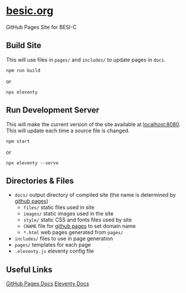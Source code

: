 # [besic.org](https://besic.org)
GitHub Pages Site for BESI-C


## Build Site
This will use files in `pages/` and `includes/` to update pages in `docs`.

	npm run build

or

	npx eleventy


## Run Development Server
This will make the current version of the site available at [localhost:8080](http://localhost:8080). This will update each time a source file is changed.

	npm start

or

	npx eleventy --serve


## Directories & Files
- `docs/` output directory of compiled site (the name is determined by [github pages](https://pages.github.com))
	- `files/` static files used in site
	- `images/` static images used in the site
	- `style/` static CSS and fonts files used by site
	- `CNAME` file for [github pages](https://docs.github.com/en/pages/configuring-a-custom-domain-for-your-github-pages-site) to set domain name
	- `*.html` web pages generated from `pages/`
- `includes/` files to use in page generation
- `pages/` templates for each page
- `.eleventy.js` eleventy config file


## Useful Links
[GitHub Pages Docs](https://docs.github.com/en/pages)
[Eleventy Docs](https://www.11ty.dev/docs/)
